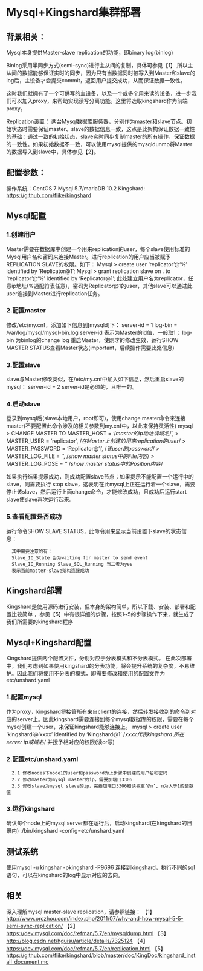 # Mysql+Kingshard集群部署

## 背景相关：
Mysql本身提供Master-slave replication的功能，即binary log(binlog)

Binlog采用半同步方式(semi-sync)进行主从间的复制，具体可参见【1】,所以主从间的数据能够保证实时的同步，因为只有当数据同时被写入到Master和slave的log后，主设备才会提交commit，返回用户提交成功，从而保证数据一致性。

这时我们就拥有了一个可供写的主设备，以及一个或多个用来读的设备，进一步我们可以加入proxy，来帮助实现读写分离功能。这里将选取kingshard作为前端proxy。

Replication设置：
两台Mysql数据库服务器，分别作为master和slave节点。初始状态时需要保证master、slave的数据信息一致，这点是此架构保证数据一致性的基础：通过一致的初始状态，slave实时同步复制master的所有操作，保证数据的一致性。如果初始数据不一致，可以使用mysql提供的mysqldunmp将Master的数据导入到slave中，具体参见【2】。

## 配置参数：
操作系统：CentOS 7
Mysql 5.7/mariaDB 10.2
Kingshard: https://github.com/flike/kingshard

## Mysql配置
### 1.创建用户
Master需要在数据库中创建一个用来replication的user，每个slave使用标准的Mysql用户名和密码来连接Master。进行replication的用户应当被赋予REPLICATION SLAVE的权限。如下：
      Mysql > create user ‘replicator’@‘%’ identified by ‘Replicator@1’;
      Mysql > grant replication slave on *.* to ‘replicator’@‘%’ identified by ‘Replicator@1’;
此处建立用户名为replicator，任意ip地址(%通配符表任意)，密码为Replicator@1的user，其他slave可以通过此user连接到Master进行replication任务。

### 2.配置master
修改/etc/my.cnf，添加如下信息到[mysqld]下：
             server-id = 1
             log-bin = /var/log/mysql/mysql-bin.log
server-id 表示为Master的id值，一般取1；
log-bin 为binlog的change log
重启Master，使刚才的修改生效，运行SHOW MASTER STATUS查看Master状态(important，后续操作需要此处信息)

### 3.配置slave
slave与Master修改类似，在/etc/my.cnf中加入如下信息，然后重启slave的mysql：
        server-id = 2
server-id是必须的，且唯一的。

### 4.启动slave
登录到mysql后(slave本地用户，root即可)，使用change master命令来连接master(不要配置此命令涉及的相关参数到my.cnf中，以此来保持灵活性)
mysql >  CHANGE MASTER TO MASTER_HOST = ‘/*master的ip地址或域名*/’,
      >  MASTER_USER = ‘replicator’,   /*在Master上创建的用来replication的user*/
      >  MASTER_PASSWORD = ‘Replicator@1’,    /*该user的password*/
      >  MASTER_LOG_FILE = ‘’,      /*show master status中的File内容*/
      >  MASTER_LOG_POSE = ‘’       /*show master status中的Position内容*/

如果执行结果提示成功，则成功配置slave节点；如果提示不能配置一个运行中的slave，则需要执行 stop slave，这表明在此mysql上正在运行着一个slave，需要停止该slave，然后运行上面change命令，才能修改成功，且成功后运行start slave使slave再次运行起来.

### 5.查看配置是否成功
运行命令SHOW SLAVE STATUS，此命令用来显示当前设置下slave的状态信息：

      其中需要注意的有：
      Slave_IO_State 当为waiting for master to send event
      Slave_IO_Running Slave_SQL_Running 当二者为yes
      表示当前master-slave架构连接成功

## Kingshard部署
Kingshard是使用源码进行安装，但本身的架构简单，所以下载、安装、部署和配置比较简单
，参见【5】中有很详细的步骤，按照1~5的步骤操作下来，就生成了我们所需要的kingshard程序

## Mysql+Kingshard配置
Kingshard提供两个配置文件，分别对应于分表模式和不分表模式。
在此次部署中，我们考虑到如果使用kingshard的分表功能，将会提升系统的复杂度，不易维护。因此我们将使用不分表的模式，即需要修改和使用的配置文件为etc/unshard.yaml

### 1.配置mysql
作为proxy，kingshard将接管所有来自client的连接，然后转发接收到的命令到对应的server上。因此kingshard需要连接到每个mysql数据库的权限，需要在每个mysql创建一个user，来保证kingshard能够连接上。
      mysql > create user ‘kingshard’@‘xxxx’ identified by ‘Kingshard@1’     /*xxxx代表kingshard 所在server ip或域名*/
      并授予相对应的权限(读or写)
### 2.配置etc/unshard.yaml
	  2.1 修改nodes下node1的user和password为上步骤中创建的用户名和密码
      2.2 修改master为mysql master的ip，需要加端口3306
      2.3 修改slave为mysql slave的ip，需要加端口3306和读权重’@n’, n为大于1的整数值
### 3.运行kingshard
确认每个node上的mysql server都在运行后，启动kingshard(在kingshard的目录内)
./bin/kingshard -config=etc/unshard.yaml

## 测试系统
使用mysql -u kingshar -pkingshard -P9696 连接到kingshard，执行不同的sql语句，可以在kingshard的log中显示对应的去向。

## 相关
深入理解mysql master-slave replication，请参照链接：
【1】 http://www.orczhou.com/index.php/2011/07/why-and-how-mysql-5-5-semi-sync-replication/
【2】 https://dev.mysql.com/doc/refman/5.7/en/mysqldump.html
【3】 http://blog.csdn.net/hguisu/article/details/7325124
【4】 https://dev.mysql.com/doc/refman/5.7/en/replication.html
【5】 https://github.com/flike/kingshard/blob/master/doc/KingDoc/kingshard_install_document.mc